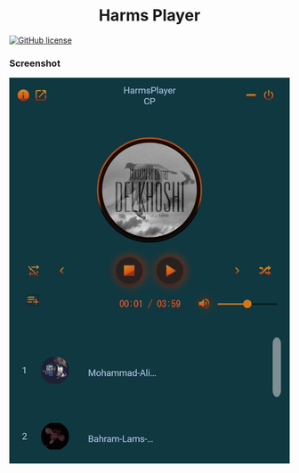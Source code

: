 <h1 align="center">Harms Player</h1>

[![GitHub license](https://img.shields.io/github/license/captainpick/HarmsPlayer.svg)](https://github.com/captainpick/harmsplayer/blob/master/LICENSE)

</p>

### **Screenshot**
<p align="center">
<img src="https://github.com/captainpick/HarmsPlayer/blob/master/Asset/MusicPlayer.JPG" width="512px"/>
</p>